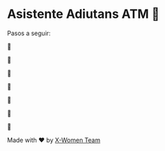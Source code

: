 # Asistente Adiutans ATM 👾

Pasos a seguir:

📍

📍

📍

📍

📍

📍

💯


Made with :heart: by [X-Women Team](https://github.com/x-women-mx)
